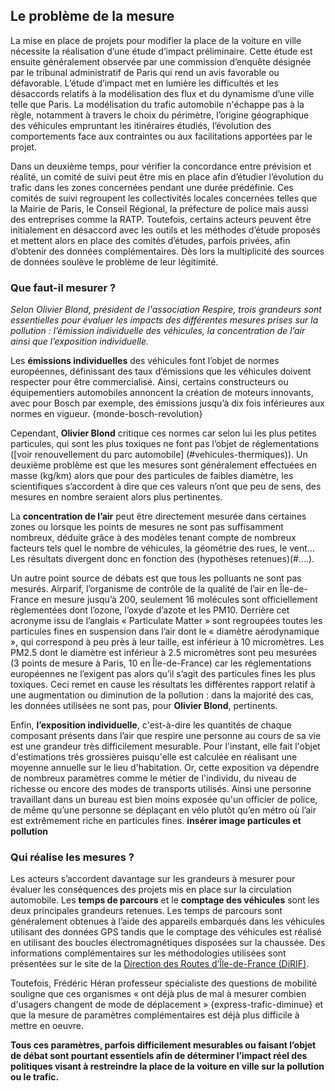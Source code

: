 ## Le problème de la mesure

La mise en place de projets pour modifier la place de la voiture en ville  nécessite la réalisation d’une étude d’impact préliminaire. Cette étude est ensuite généralement observée par une commission d’enquête désignée par le tribunal administratif de Paris qui rend un avis favorable ou défavorable. L’étude d’impact met en lumière les difficultés et les désaccords relatifs à la modélisation des flux et du dynamisme d’une ville telle que Paris. La modélisation du trafic automobile n'échappe pas à la règle, notamment à travers le choix du périmètre, l’origine géographique des véhicules empruntant les itinéraires étudiés, l’évolution des comportements face aux contraintes ou aux facilitations apportées par le projet.

Dans un deuxième temps, pour vérifier la concordance entre prévision et réalité, un comité de suivi peut être mis en place afin d’étudier l’évolution du trafic dans les zones concernées pendant une durée prédéfinie. Ces comités de suivi regroupent les collectivités locales concernées telles que la Mairie de Paris, le Conseil Régional, la préfecture de police mais aussi des entreprises comme la RATP. Toutefois, certains acteurs peuvent être initialement en désaccord avec les outils et les méthodes d’étude proposés et mettent alors en place des comités d’études, parfois privées, afin d’obtenir des données complémentaires. Dès lors la multiplicité des sources de données soulève le problème de leur légitimité.

### Que faut-il mesurer ?
*Selon Olivier Blond, président de l'association Respire, trois grandeurs sont essentielles pour évaluer les impacts des différentes mesures prises sur la pollution : l’émission individuelle des véhicules, la concentration de l’air ainsi que l’exposition individuelle.*

Les **émissions individuelles** des véhicules font l’objet de normes européennes, définissant des taux d’émissions que les véhicules doivent respecter pour être commercialisé. Ainsi, certains constructeurs ou équipementiers automobiles annoncent la création de moteurs innovants, avec pour Bosch par exemple, des émissions jusqu’à dix fois inférieures aux normes en vigueur. {monde-bosch-revolution}

Cependant, **Olivier Blond** critique ces normes car selon lui les plus petites particules, qui sont les plus toxiques ne font pas l’objet de réglementations ([voir renouvellement du parc automobile] (#vehicules-thermiques)). Un deuxième problème est que les mesures sont généralement effectuées en masse (kg/km) alors que pour des particules de faibles diamètre, les scientifiques s’accordent à dire que ces valeurs n’ont que peu de sens, des mesures en nombre seraient alors plus pertinentes.

La **concentration de l’air** peut être directement mesurée dans certaines zones ou lorsque les points de mesures ne sont pas suffisamment nombreux, déduite grâce à des modèles tenant compte de nombreux facteurs tels quel le nombre de véhicules, la géométrie des rues, le vent…Les résultats divergent donc en fonction des (hypothèses retenues)(#....).

Un autre point source de débats est que tous les polluants ne sont pas mesurés. Airparif, l’organisme de contrôle de la qualité de l’air en Île-de-France en mesure jusqu’à 200, seulement 16 molécules sont officiellement règlementées dont l’ozone, l’oxyde d’azote et les PM10. Derrière cet acronyme issu de l’anglais « Particulate Matter » sont regroupées toutes les particules fines en suspension dans l’air dont le « diamètre aérodynamique », qui correspond à peu près à leur taille, est inférieur à 10 micromètres. Les PM2.5 dont le diamètre est inférieur à 2.5 micromètres sont peu mesurées (3 points de mesure à Paris, 10 en Île-de-France) car les réglementations européennes ne l’exigent pas alors qu’il s’agit des particules fines les plus toxiques. Ceci remet en cause les résultats les différentes rapport relatif à une augmentation ou diminution de la pollution : dans la majorité des cas, les données utilisées ne sont pas, pour **Olivier Blond**, pertinents.  

Enfin, **l’exposition individuelle**, c'est-à-dire les quantités de chaque composant présents dans l’air que respire une personne au cours de sa vie est une grandeur très difficilement mesurable. Pour l'instant, elle fait l'objet d'estimations très grossières puisqu'elle est calculée en réalisant une moyenne annuelle sur le lieu d'habitation. Or,  cette exposition va dépendre de nombreux paramètres comme le métier de l'individu, du niveau de richesse ou encore des modes de transports utilisés. Ainsi une personne travaillant dans un bureau est bien moins exposée qu'un officier de police, de même qu’une personne se déplaçant en vélo plutôt qu’en métro où l’air est extrêmement riche en particules fines. **insérer image particules et pollution**

### Qui réalise les mesures ?  
Les acteurs s’accordent davantage sur les grandeurs à mesurer pour évaluer les conséquences des projets mis en place sur la circulation automobile. Les **temps de parcours** et le **comptage des véhicules**  sont les deux principales grandeurs retenues. Les temps de parcours sont généralement obtenues à l’aide des appareils embarqués dans les véhicules utilisant des données GPS tandis que le comptage des véhicules est réalisé en utilisant des boucles électromagnétiques disposées sur la chaussée. Des informations complémentaires sur les méthodologies utilisées sont présentées sur le site de la [Direction des Routes d’Île-de-France (DiRIF)](http://www.dir.ile-de-france.developpement-durable.gouv.fr/donnees-routieres-r467.html).

Toutefois, Frédéric Héran professeur spécialiste des questions de mobilité souligne que ces organismes « ont déjà plus de mal à mesurer combien d'usagers changent de mode de déplacement » {express-trafic-diminue} et que la mesure de paramètres complémentaires est déjà plus difficile à mettre en oeuvre.

**Tous ces paramètres, parfois difficilement mesurables ou faisant l’objet de débat sont pourtant essentiels afin de déterminer l’impact réel des politiques visant à restreindre la place de la voiture en ville sur la pollution ou le trafic.**
